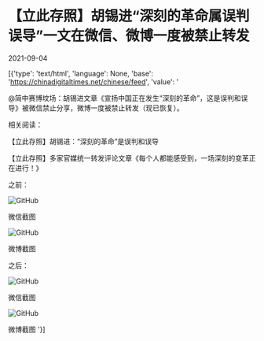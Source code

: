 # 【立此存照】胡锡进“深刻的革命属误判误导”一文在微信、微博一度被禁止转发

2021-09-04

[{'type': 'text/html', 'language': None, 'base': 'https://chinadigitaltimes.net/chinese/feed', 'value': '

@简中赛博坟场：胡锡进文章《宣扬中国正在发生“深刻的革命”，这是误判和误导》被微信禁止分享，微博一度被禁止转发（现已恢复）。



相关阅读：





【立此存照】胡锡进：“深刻的革命”是误判和误导





【立此存照】多家官媒统一转发评论文章《每个人都能感受到，一场深刻的变革正在进行！》





之前：

![GitHub](https://chinadigitaltimes.net/chinese/files/2021/09/image-1630739618024.png) 

 微信截图 



![GitHub](https://chinadigitaltimes.net/chinese/files/2021/09/image-1630753832796.png) 

 微博截图 



之后：

![GitHub](https://chinadigitaltimes.net/chinese/files/2021/09/image-1630754036543.png)  

 微信截图 



![GitHub](https://chinadigitaltimes.net/chinese/files/2021/09/image-1630754295745.png)  

 微博截图 '}]